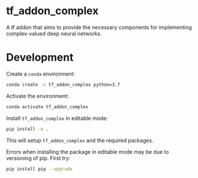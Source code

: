 # tf_addon_complex
A tf addon that aims to provide the necessary components for implementing complex-valued deep neural networks.


# Development
Create a `conda` environment:
```bash
conda create -n tf_addon_complex python=3.7
```

Activate the environment:
```bash
conda activate tf_addon_complex
```

Install `tf_addon_complex` in editable mode:
```bash
pip install -e .
```
This will setup `tf_addon_complex` and the required packages.


Errors when installing the package in editable mode may be due to versioning of pip. First try:
```bash
pip install pip --upgrade
```
